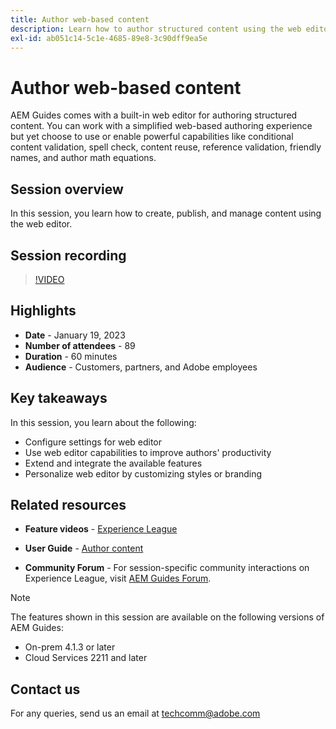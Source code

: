```yaml
---
title: Author web-based content
description: Learn how to author structured content using the web editor.
exl-id: ab051c14-5c1e-4685-89e8-3c90dff9ea5e
---
```

# Author web-based content

AEM Guides comes with a built-in web editor for authoring structured content. You can work with a simplified web-based authoring experience but yet choose to use or enable powerful capabilities like conditional content validation, spell check, content reuse, reference validation, friendly names, and author math equations.

## Session overview

In this session, you learn how to create, publish, and manage content using the web editor.

## Session recording

>[!VIDEO](https://video.tv.adobe.com/v/3414171/dita-authoring-ccms-web-author?quality=12&learn=on)

## Highlights

- **Date** - January 19, 2023 
- **Number of attendees** - 89
- **Duration** - 60 minutes
- **Audience** - Customers, partners, and Adobe employees

## Key takeaways

In this session, you learn about the following:
- Configure settings for web editor
- Use web editor capabilities to improve authors' productivity 
- Extend and integrate the available features 
- Personalize web editor by customizing styles or branding
 
## Related resources 

- **Feature videos** -  [Experience League](https://experienceleague.adobe.com/docs/experience-manager-guides-learn/videos/advanced-user-guide/overview.html?lang=en) 
 
- **User Guide** - [Author content](https://help.adobe.com/en_US/xml-documentation-for-adobe-experience-manager/index.html#t=DXML-master-map/authoring-content.html)
 
- **Community Forum** - For session-specific community interactions on Experience League, visit  [AEM Guides Forum](https://experienceleaguecommunities.adobe.com/t5/experience-manager-guides/bd-p/xml-documentation-discussions).

>[!NOTE]
>
> The features shown in this session are available on the following versions of AEM Guides:
> - On-prem 4.1.3 or later
> - Cloud Services 2211 and later

## Contact us

For any queries, send us an email at <techcomm@adobe.com>
